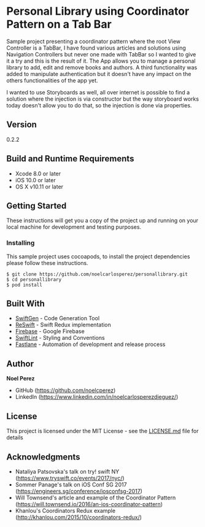 # Personal Library using Coordinator Pattern on a Tab Bar
Sample project presenting a coordinator pattern where the root View Controller is a TabBar, I have found various articles and solutions using Navigation Controllers but never one made with TabBar so I wanted to give it a try and this is the result of it. The App allows you to manage a personal library to add, edit and remove books and authors. A third functionality was added to manipulate authentication but it doesn't have any impact on the others functionalities of the app yet.

I wanted to use Storyboards as well, all over internet is possible to find a solution where the injection is via constructor but the way storyboard works today doesn't allow you to do that, so the injection is done via properties.

## Version

0.2.2

## Build and Runtime Requirements
+ Xcode 8.0 or later
+ iOS 10.0 or later
+ OS X v10.11 or later


## Getting Started

These instructions will get you a copy of the project up and running on your local machine for development and testing purposes.

### Installing

This sample project uses cocoapods, to install the project dependencies please follow these instructions.

```
$ git clone https://github.com/noelcarlosperez/personallibrary.git
$ cd personallibrary
$ pod install
```

## Built With

* [SwiftGen](https://github.com/SwiftGen/SwiftGen) - Code Generation Tool
* [ReSwift](https://github.com/ReSwift/ReSwift) - Swift Redux implementation
* [Firebase](https://firebase.google.com/) - Google Firebase
* [SwiftLint](https://github.com/realm/SwiftLint) - Styling and Conventions
* [Fastlane](https://fastlane.tools/) - Automation of development and release process

## Author

**Noel Perez**
* GitHub (https://github.com/noelcperez)
* LinkedIn (https://www.linkedin.com/in/noelcarlosperezdieguez/)


## License

This project is licensed under the MIT License - see the [LICENSE.md](LICENSE.md) file for details

## Acknowledgments

* Nataliya Patsovska's talk on try! swift NY (https://www.tryswift.co/events/2017/nyc/)
* Sommer Panage's talk on iOS Conf SG 2017 (https://engineers.sg/conference/iosconfsg-2017)
* Will Townsend's article and example of the Coordinator Pattern (https://will.townsend.io/2016/an-ios-coordinator-pattern)
* Khanlou's Coordinators Redux example (http://khanlou.com/2015/10/coordinators-redux/)
